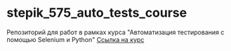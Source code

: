 # stepik_575_auto_tests_course
Репозиторий для работ в рамках курса "Автоматизация тестирования с помощью Selenium и Python"
[Сcылка на курс](https://stepik.org/course/575)
